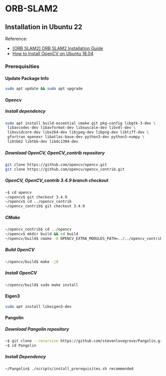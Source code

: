 # ORB-SLAM2
## Installation in Ubuntu 22
Reference: 
- [[ORB SLAM2] ORB SLAM2 Installation Guide](https://v-slammers.github.io/tools_and_tips/ORB-SLAM2-Install/)
- [How to Install OpenCV on Ubuntu 18.04](https://linuxize.com/post/how-to-install-opencv-on-ubuntu-18-04/)

### Prerequisities
#### Update Package Info
```bash
sudo apt update && sudo apt upgrade
```
#### Opencv
##### Install dependency
```bash
sudo apt install build-essential cmake git pkg-config libgtk-3-dev \
 libavcodec-dev libavformat-dev libswscale-dev libv4l-dev \
 libxvidcore-dev libx264-dev libjpeg-dev libpng-dev libtiff-dev \
 gfortran openexr libatlas-base-dev python3-dev python3-numpy \
 libtbb2 libtbb-dev libdc1394-dev
 ```
 ##### Download OpenCV, OpenCV_contrib repository
 ```bash
 git clone https://github.com/opencv/opencv.git
 git clone https://github.com/opencv/opencv_contrib.git
 ```
##### OpenCV, OpenCV_contrib 3.4.9 branch checkout
```bash
~$ cd opencv
~/opencv$ git checkout 3.4.9
~/opencv$ cd ../opencv_contrib
~/opencv_contrib$ git checkout 3.4.9
```
##### CMake
```bash
~/opencv_contrib$ cd ../opencv
~/opencv$ mkdir build && cd build
~/opencv/build$ cmake -D OPENCV_EXTRA_MODULES_PATH=../../opencv_contrib/modules ..
```
##### Build OpenCV
```bash
~/opencv/build$ make -j8
```
##### Install OpenCV
```bash
~/opencv/build$ sudo make install
```
#### Eigen3
```bash
sudo apt install libeigen3-dev
```
#### Pangolin
##### Download Pangolin repository
```bash
~$ git clone --recursive https://github.com/stevenlovegrove/Pangolin.git
~$ cd Pangolin
```
##### Install Dependency
```bash
~/Pangolin$ ./scripts/install_prerequisites.sh recommended
```